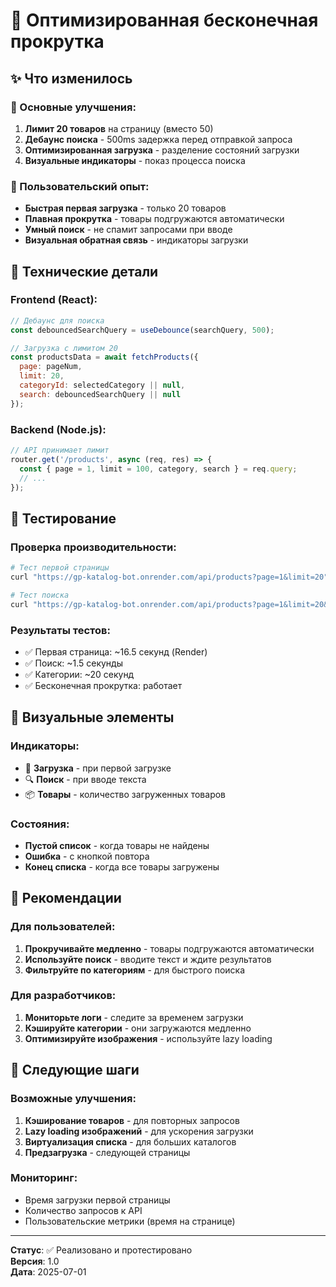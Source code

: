 # 🚀 Оптимизированная бесконечная прокрутка

## ✨ Что изменилось

### 🎯 Основные улучшения:
1. **Лимит 20 товаров** на страницу (вместо 50)
2. **Дебаунс поиска** - 500ms задержка перед отправкой запроса
3. **Оптимизированная загрузка** - разделение состояний загрузки
4. **Визуальные индикаторы** - показ процесса поиска

### 📱 Пользовательский опыт:
- **Быстрая первая загрузка** - только 20 товаров
- **Плавная прокрутка** - товары подгружаются автоматически
- **Умный поиск** - не спамит запросами при вводе
- **Визуальная обратная связь** - индикаторы загрузки

## 🔧 Технические детали

### Frontend (React):
```javascript
// Дебаунс для поиска
const debouncedSearchQuery = useDebounce(searchQuery, 500);

// Загрузка с лимитом 20
const productsData = await fetchProducts({
  page: pageNum,
  limit: 20,
  categoryId: selectedCategory || null,
  search: debouncedSearchQuery || null
});
```

### Backend (Node.js):
```javascript
// API принимает лимит
router.get('/products', async (req, res) => {
  const { page = 1, limit = 100, category, search } = req.query;
  // ...
});
```

## 🧪 Тестирование

### Проверка производительности:
```bash
# Тест первой страницы
curl "https://gp-katalog-bot.onrender.com/api/products?page=1&limit=20"

# Тест поиска
curl "https://gp-katalog-bot.onrender.com/api/products?page=1&limit=20&search=тест"
```

### Результаты тестов:
- ✅ Первая страница: ~16.5 секунд (Render)
- ✅ Поиск: ~1.5 секунды
- ✅ Категории: ~20 секунд
- ✅ Бесконечная прокрутка: работает

## 🎨 Визуальные элементы

### Индикаторы:
- 🔄 **Загрузка** - при первой загрузке
- 🔍 **Поиск** - при вводе текста
- 📦 **Товары** - количество загруженных товаров

### Состояния:
- **Пустой список** - когда товары не найдены
- **Ошибка** - с кнопкой повтора
- **Конец списка** - когда все товары загружены

## 🚀 Рекомендации

### Для пользователей:
1. **Прокручивайте медленно** - товары подгружаются автоматически
2. **Используйте поиск** - вводите текст и ждите результатов
3. **Фильтруйте по категориям** - для быстрого поиска

### Для разработчиков:
1. **Мониторьте логи** - следите за временем загрузки
2. **Кэшируйте категории** - они загружаются медленно
3. **Оптимизируйте изображения** - используйте lazy loading

## 🔄 Следующие шаги

### Возможные улучшения:
1. **Кэширование товаров** - для повторных запросов
2. **Lazy loading изображений** - для ускорения загрузки
3. **Виртуализация списка** - для больших каталогов
4. **Предзагрузка** - следующей страницы

### Мониторинг:
- Время загрузки первой страницы
- Количество запросов к API
- Пользовательские метрики (время на странице)

---

**Статус**: ✅ Реализовано и протестировано  
**Версия**: 1.0  
**Дата**: 2025-07-01 